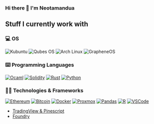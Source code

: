 ### Hi there 👋 I'm Neotamandua

## Stuff I currently work with

### 💻 OS
![Kubuntu](https://img.shields.io/badge/Kubuntu-007ac2?style=for-the-badge&logo=Kubuntu&logoColor=white)
![Qubes OS](https://img.shields.io/badge/Qubes%20OS-94b9f7?style=for-the-badge&logo=QubesOS&logoColor=white)
![Arch Linux](https://img.shields.io/badge/Arch%20Linux-1793d1?style=for-the-badge&logo=Archlinux&logoColor=white)
![GrapheneOS](https://img.shields.io/badge/GrapheneOS-616161?style=for-the-badge&logo=android&logoColor=white)

### ⌨️ Programming Languages
[![Ocaml](https://img.shields.io/badge/Ocaml-faf8f3?style=for-the-badge&logo=Ocaml)](https://ocaml.org/)
[![Solidity](https://img.shields.io/badge/Solidity-e6e6e6?style=for-the-badge&logo=solidity&logoColor=black)](https://soliditylang.org/)
[![Rust](https://img.shields.io/badge/Rust%F0%9F%A6%80-e33b26?style=for-the-badge&logo=Rust&logoColor=black&messageColor=green)](https://www.rust-lang.org/)
[![Python](https://img.shields.io/badge/Python-3974a4?style=for-the-badge&logo=python&logoColor=white)](https://www.python.org)

### 👨‍💻 Technologies & Frameworks
[![Ethereum](https://img.shields.io/badge/Ethereum-3C3C3D?style=for-the-badge&logo=Ethereum&logoColor=white)](https://ethereum.org)
[![Bitcoin](https://img.shields.io/badge/Bitcoin-ffffff?style=for-the-badge&logo=bitcoin&logoColor=orange)](https://bitcoin.org)
[![Docker](https://img.shields.io/badge/Docker-f6f6f6?style=for-the-badge&logo=docker)](https://www.docker.com)
[![Proxmox](https://img.shields.io/badge/Proxmox-eeeeee?style=for-the-badge&logo=proxmox)](https://www.proxmox.com)
[![Pandas](https://img.shields.io/badge/Pandas-0b0153?style=for-the-badge&logo=pandas)](https://pandas.pydata.org/)
[![R](https://img.shields.io/badge/RStudio-75AADB?style=for-the-badge&logo=RStudio&logoColor=white)](https://www.rstudio.com/)
[![VSCode](https://img.shields.io/badge/Visual_Studio_Code-0078D4?style=for-the-badge&logo=visual%20studio%20code&logoColor=white)](https://code.visualstudio.com/)
- [TradingView & Pinescript](https://www.tradingview.com/pine-script-docs/en/v5/Introduction.html)
- [Foundry](https://github.com/gakonst/foundry)
